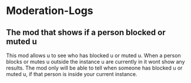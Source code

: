 # Moderation-Logs
## The mod that shows if a person blocked or muted u

This mod allows u to see who has blocked u or muted u. 
When a person blocks or mutes u outside the instance u are currently in it wont show any results.
The mod only will be able to tell when someone has blocked u or muted u, if that person is inside your current instance.

